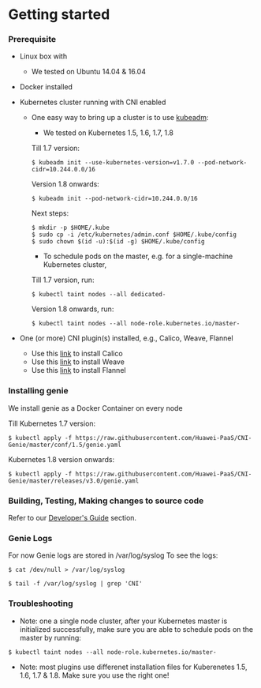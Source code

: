 # Getting started

### Prerequisite

* Linux box with
  * We tested on Ubuntu 14.04 & 16.04
* Docker installed
* Kubernetes cluster running with CNI enabled
  * One easy way to bring up a cluster is to use [kubeadm](https://kubernetes.io/docs/getting-started-guides/kubeadm/): 
      * We tested on Kubernetes 1.5, 1.6, 1.7, 1.8
      
      Till 1.7 version:
      ```
      $ kubeadm init --use-kubernetes-version=v1.7.0 --pod-network-cidr=10.244.0.0/16
      ```

      Version 1.8 onwards:
      ```
      $ kubeadm init --pod-network-cidr=10.244.0.0/16
      ```

      Next steps:
      ```
      $ mkdir -p $HOME/.kube
      $ sudo cp -i /etc/kubernetes/admin.conf $HOME/.kube/config
      $ sudo chown $(id -u):$(id -g) $HOME/.kube/config
      ```
      * To schedule pods on the master, e.g. for a single-machine Kubernetes cluster,
      
      Till 1.7 version, run:
      ```
      $ kubectl taint nodes --all dedicated-
      ```

      Version 1.8 onwards, run:
      ```
      $ kubectl taint nodes --all node-role.kubernetes.io/master-
      ```

      
* One (or more) CNI plugin(s) installed, e.g., Calico, Weave, Flannel
  * Use this [link](https://docs.projectcalico.org/v3.2/getting-started/kubernetes) to install Calico       
  * Use this [link](https://www.weave.works/docs/net/latest/kube-addon/) to install Weave      
  * Use this [link](https://github.com/coreos/flannel/blob/master/Documentation/kube-flannel.yml) to install Flannel

### Installing genie

We install genie as a Docker Container on every node

Till Kubernetes 1.7 version: 
```
$ kubectl apply -f https://raw.githubusercontent.com/Huawei-PaaS/CNI-Genie/master/conf/1.5/genie.yaml
```

Kubernetes 1.8 version onwards:
```
$ kubectl apply -f https://raw.githubusercontent.com/Huawei-PaaS/CNI-Genie/master/releases/v3.0/genie.yaml
```

### Building, Testing, Making changes to source code

Refer to our [Developer's Guide](developer-guide.md) section.

### Genie Logs

For now Genie logs are stored in /var/log/syslog
To see the logs:
```
$ cat /dev/null > /var/log/syslog

$ tail -f /var/log/syslog | grep 'CNI'
```

### Troubleshooting

* Note: one a single node cluster, after your Kubernetes master is initialized successfully, make sure you are able to schedule pods on the master by running:
```
$ kubectl taint nodes --all node-role.kubernetes.io/master-
```
* Note: most plugins use differenet installation files for Kuberenetes 1.5, 1.6, 1.7 & 1.8. Make sure you use the right one!

